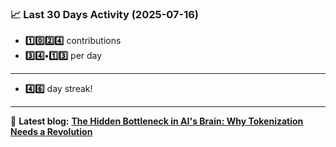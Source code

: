 <!--START_STATS-->
### 📈 Last 30 Days Activity (2025-07-16)  
- **1️⃣0️⃣2️⃣4️⃣** contributions  
- **3️⃣4️⃣•1️⃣3️⃣** per day
---
- **4️⃣6️⃣** day streak!
---
📝 **Latest blog:** [**The Hidden Bottleneck in AI's Brain: Why Tokenization Needs a Revolution**](https://andriak.com/blog/tokenization-revolution)
<!--END_STATS-->
